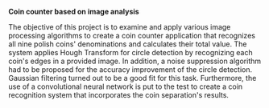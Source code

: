 **Coin counter based on image analysis**

The objective of this project is to examine and apply various image processing algorithms to create a coin counter application that recognizes all nine polish coins' denominations and calculates their total value. 
The system applies Hough Transform for circle detection by recognizing each coin's edges in a provided image. In addition, a noise suppression algorithm had to be proposed for the accuracy improvement of the circle detection.
Gaussian filtering turned out to be a good fit for this task.
Furthermore, the use of a convolutional neural network is put to the test to create a coin recognition system that
incorporates the coin separation's results.
